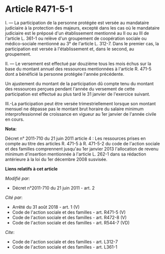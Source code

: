 # Article R471-5-1

I. ― La participation de la personne protégée est versée au mandataire judiciaire à la protection des majeurs, excepté dans
les cas où le mandataire judiciaire est le préposé d'un établissement mentionné au II ou au III de l'article L. 361-1 ou
relève d'un groupement de coopération sociale ou médico-sociale mentionné au 3° de l'article L. 312-7. Dans le premier cas,
la participation est versée à l'établissement et, dans le second, au groupement. 

II. ― Le versement est effectué par douzième tous les mois échus sur la base du montant annuel des ressources mentionnées à
l'article R. 471-5 dont a bénéficié la personne protégée l'année précédente. 

Un ajustement du montant de la participation dû compte tenu du montant des ressources perçues pendant l'année du versement de
cette participation est effectué au plus tard le 31 janvier de l'exercice suivant. 

III.-La participation peut être versée trimestriellement lorsque son montant mensuel ne dépasse pas le montant brut horaire
du salaire minimum interprofessionnel de croissance en vigueur au 1er janvier de l'année civile en cours.

**Nota:**

Décret n° 2011-710 du 21 juin 2011 article 4 : Les ressources prises en compte au titre des articles R. 471-5 à R. 471-5-2 du
code de l'action sociale et des familles comprennent jusqu'au 1er janvier 2013 l'allocation de revenu minimum d'insertion
mentionnée à l'article L. 262-1 dans sa rédaction antérieure à la loi du 1er décembre 2008 susvisée.

**Liens relatifs à cet article**

_Modifié par_:

  - Décret n°2011-710 du 21 juin 2011 - art. 2

_Cité par_:

  - Arrêté du 31 août 2018 - art. 1 (V)
  - Code de l'action sociale et des familles - art. R471-5 (V)
  - Code de l'action sociale et des familles - art. R472-8 (V)
  - Code de l'action sociale et des familles - art. R544-7 (VD)

_Cite_:

  - Code de l'action sociale et des familles - art. L312-7
  - Code de l'action sociale et des familles - art. L361-1
